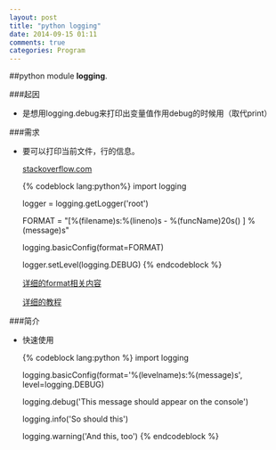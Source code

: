 ```yaml
---
layout: post
title: "python logging"
date: 2014-09-15 01:11
comments: true
categories: Program
---
```



##python module **logging**.


###起因
* 是想用logging.debug来打印出变量值作用debug的时候用（取代print）


###需求
* 要可以打印当前文件，行的信息。

  [stackoverflow.com](http://stackoverflow.com/questions/10973362/python-logging-function-name-file-name-line-number-using-a-single-file)

  {% codeblock lang:python%}
  import logging

  logger = logging.getLogger('root')

  FORMAT = "[%(filename)s:%(lineno)s - %(funcName)20s() ] %(message)s"

  logging.basicConfig(format=FORMAT)

  logger.setLevel(logging.DEBUG)
  {% endcodeblock %}

  [详细的format相关内容](https://docs.python.org/2/library/logging.html#logrecord-attributes)

  [详细的教程](http://docs.python.org/2/howto/logging.html#logging-basic-tutorial)

###简介

* 快速使用

  {% codeblock lang:python %}
  import logging

  logging.basicConfig(format='%(levelname)s:%(message)s', level=logging.DEBUG)

  logging.debug('This message should appear on the console')

  logging.info('So should this')

  logging.warning('And this, too')
  {% endcodeblock %}
